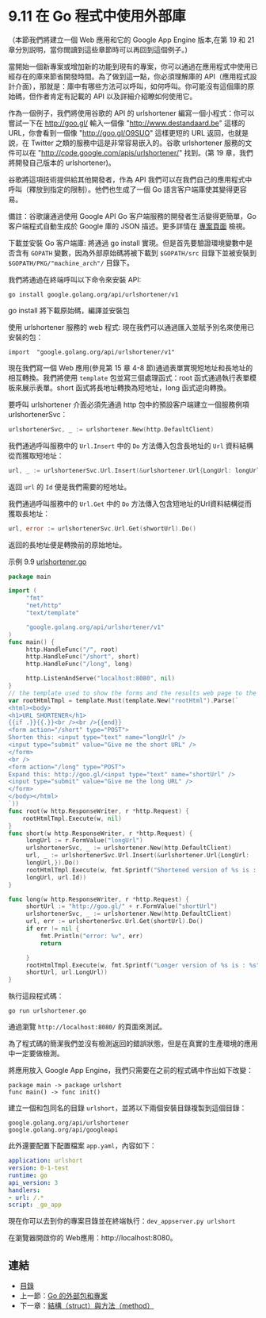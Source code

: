 # 9.11 在 Go 程式中使用外部庫

（本節我們將建立一個 Web 應用和它的 Google App Engine 版本,在第 19 和 21 章分別説明，當你閲讀到這些章節時可以再回到這個例子。)

當開始一個新專案或增加新的功能到現有的專案，你可以通過在應用程式中使用已經存在的庫來節省開發時間。為了做到這一點，你必須理解庫的 API（應用程式設計介面），那就是：庫中有哪些方法可以呼叫，如何呼叫。你可能沒有這個庫的原始碼，但作者肯定有記載的 API 以及詳細介紹瞭如何使用它。

作為一個例子，我們將使用谷歌的 API 的 urlshortener 編寫一個小程式：你可以嘗試一下在 http://goo.gl/ 輸入一個像 "http://www.destandaard.be" 這樣的URL，你會看到一個像 "http://goo.gl/O9SUO" 這樣更短的 URL 返回，也就是説，在 Twitter 之類的服務中這是非常容易嵌入的。谷歌 urlshortener 服務的文件可以在 "http://code.google.com/apis/urlshortener/" 找到。(第 19 章，我們將開發自己版本的 urlshortener)。

谷歌將這項技術提供給其他開發者，作為 API 我們可以在我們自己的應用程式中呼叫（釋放到指定的限制）。他們也生成了一個 Go 語言客户端庫使其變得更容易。

備註：谷歌讓通過使用 Google API Go 客户端服務的開發者生活變得更簡單，Go 客户端程式自動生成於 Google 庫的 JSON 描述。更多詳情在 [專案頁面](http://code.google.com/p/google-api-go-client/) 檢視。

下載並安裝 Go 客户端庫:
將通過 go install 實現。但是首先要驗證環境變數中是否含有 `GOPATH` 變數，因為外部原始碼將被下載到 `$GOPATH/src` 目錄下並被安裝到 `$GOPATH/PKG/"machine_arch"/` 目錄下。

我們將通過在終端呼叫以下命令來安裝 API:

	go install google.golang.org/api/urlshortener/v1

go install 將下載原始碼，編譯並安裝包

使用 urlshortener 服務的 web 程式:
現在我們可以通過匯入並賦予別名來使用已安裝的包：

	import  "google.golang.org/api/urlshortener/v1"

現在我們寫一個 Web 應用(參見第 15 章 4-8 節)通過表單實現短地址和長地址的相互轉換。我們將使用 `template` 包並寫三個處理函式：root 函式通過執行表單模板來展示表單。short 函式將長地址轉換為短地址，long 函式逆向轉換。

要呼叫 urlshortener 介面必須先通過 http 包中的預設客户端建立一個服務例項 urlshortenerSvc：  
```go
urlshortenerSvc, _ := urlshortener.New(http.DefaultClient)
```

我們通過呼叫服務中的 `Url.Insert` 中的 `Do` 方法傳入包含長地址的 `Url` 資料結構從而獲取短地址：

```go
url, _ := urlshortenerSvc.Url.Insert(&urlshortener.Url{LongUrl: longUrl}).Do()
```

返回 `url` 的 `Id` 便是我們需要的短地址。

我們通過呼叫服務中的 `Url.Get` 中的 `Do` 方法傳入包含短地址的Url資料結構從而獲取長地址：

```go
url, error := urlshortenerSvc.Url.Get(shwortUrl).Do()
```

返回的長地址便是轉換前的原始地址。

示例	9.9	[urlshortener.go](examples/chapter_9/use_urlshortener.go)

```go
package main

import (
	 "fmt"
	 "net/http"
	 "text/template"

	 "google.golang.org/api/urlshortener/v1"
)
func main() {
	 http.HandleFunc("/", root)
	 http.HandleFunc("/short", short)
	 http.HandleFunc("/long", long)

	 http.ListenAndServe("localhost:8080", nil)
}
// the template used to show the forms and the results web page to the user
var rootHtmlTmpl = template.Must(template.New("rootHtml").Parse(`
<html><body>
<h1>URL SHORTENER</h1>
{{if .}}{{.}}<br /><br />{{end}}
<form action="/short" type="POST">
Shorten this: <input type="text" name="longUrl" />
<input type="submit" value="Give me the short URL" />
</form>
<br />
<form action="/long" type="POST">
Expand this: http://goo.gl/<input type="text" name="shortUrl" />
<input type="submit" value="Give me the long URL" />
</form>
</body></html>
`))
func root(w http.ResponseWriter, r *http.Request) {
	rootHtmlTmpl.Execute(w, nil)
}
func short(w http.ResponseWriter, r *http.Request) {
	 longUrl := r.FormValue("longUrl")
	 urlshortenerSvc, _ := urlshortener.New(http.DefaultClient)
	 url, _ := urlshortenerSvc.Url.Insert(&urlshortener.Url{LongUrl:
	 longUrl,}).Do()
	 rootHtmlTmpl.Execute(w, fmt.Sprintf("Shortened version of %s is : %s",
	 longUrl, url.Id))
}

func long(w http.ResponseWriter, r *http.Request) {
	 shortUrl := "http://goo.gl/" + r.FormValue("shortUrl")
	 urlshortenerSvc, _ := urlshortener.New(http.DefaultClient)
	 url, err := urlshortenerSvc.Url.Get(shortUrl).Do()
	 if err != nil {
		 fmt.Println("error: %v", err)
		 return

	 }
	 rootHtmlTmpl.Execute(w, fmt.Sprintf("Longer version of %s is : %s",
	 shortUrl, url.LongUrl))
}
```

執行這段程式碼：

	go run urlshortener.go

通過瀏覽 `http://localhost:8080/` 的頁面來測試。

為了程式碼的簡潔我們並沒有檢測返回的錯誤狀態，但是在真實的生產環境的應用中一定要做檢測。

將應用放入 Google App Engine，我們只需要在之前的程式碼中作出如下改變：

	package main -> package urlshort
	func main() -> func init()

建立一個和包同名的目錄 `urlshort`，並將以下兩個安裝目錄複製到這個目錄：

	google.golang.org/api/urlshortener
	google.golang.org/api/googleapi

此外還要配置下配置檔案 `app.yaml`，內容如下：

```yaml
application: urlshort
version: 0-1-test
runtime: go
api_version: 3
handlers:
- url: /.*
script: _go_app
```

現在你可以去到你的專案目錄並在終端執行：`dev_appserver.py urlshort`

在瀏覽器開啟你的 Web應用：http://localhost:8080。

## 連結

- [目錄](directory.md)
- 上一節：[Go 的外部包和專案](09.10.md)
- 下一章：[結構（struct）與方法（method）](10.0.md)